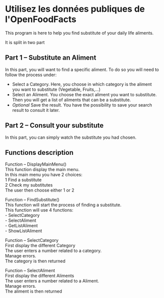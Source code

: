 # Utilisez les données publiques de l'OpenFoodFacts

This program is here to help you find substitute of your daily life aliments.


It is split in two part


## Part 1 – Substitute an Aliment
In this part, you will want to find a specific aliment. To do so you will need to follow the process under:
-	Select a Category. Here, you choose in which category is the aliment you want to substitute (Vegetable, Fruits,…)
-	Select an Aliment. You choose the exact aliment you want to substitute. Then you will get a list of aliments that can be a substitute.
-	*Optional* Save the result. You have the possibility to save your search result to consult it later.


## Part 2 – Consult your substitute  
In this part, you can simply watch the substitute you had chosen.


## Functions description


Function – DisplayMainMenu()  
    This function display the main menu.  
    In this main menu you have 2 choices:  
    1	Find a substitute  
    2	Check my substitutes  
    The user then choose either 1 or 2  


Function – FindSubstitute()  
    This function will start the process of finding a substitute.  
    This function will use 4 functions:  
    -	SelectCategory  
    -	SelectAliment  
    -	GetListAliment  
    -	ShowListAliment  


Function – SelectCategory    
    First display the different Category  
    The user enters a number related to a category.  
    Manage errors.  
    The category is then returned  


Function – SelectAliment   
    First display the different Aliments  
    The user enters a number related to a Aliment.  
    Manage errors.  
    The aliment is then returned  

